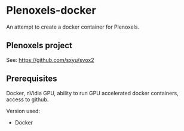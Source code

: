 # Plenoxels-docker
An attempt to create a docker container for Plenoxels.

## Plenoxels project ##
See: https://github.com/sxyu/svox2

## Prerequisites ##
Docker, nVidia GPU, ability to run GPU accelerated docker containers, access to github.

Version used:
* Docker 


